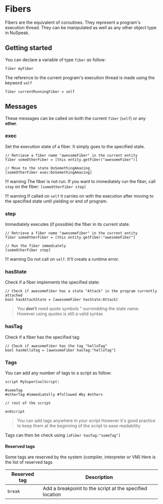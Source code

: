 # Fibers

Fibers are the equivalent of coroutines. They represent a program's execution thread.
They can be manipulated as well as any other object type in NuSpeak.

## Getting started

You can declare a variable of type `fiber` as follow:

    fiber myFiber

The reference to the current program's execution thread is made using the keyword `self`

    fiber currentRunningFiber = self

## Messages

These messages can be called on both the current `fiber` (`self`) or any **other**.

### **exec**

Set the execution state of a fiber. It simply goes to the specified state.

    // Retrieve a fiber name "awesomeFiber" in the current entity
    fiber someOtherFiber = [this entity.getFiber("awesomeFiber")]

    // Move to the state DoSomethingAmazing
    [someOtherFiber exec:DoSomethingAmazing]


!!! warning
    The fiber is not run. If you want to immediately run the fiber, call `step` on the fiber: `[someOtherFiber step]`

!!! warning
    If called on `self` it carries on with the execution after moving to the specified state until yielding or end of program.

### **step**

Immediately executes (if possible) the fiber in its current state.

    // Retrieve a fiber name "awesomeFiber" in the current entity
    fiber someOtherFiber = [this entity.getFiber:"awesomeFiber"]

    // Run the fiber immediately
    [someOtherFiber step]

!!! warning
    Do not call on `self`. It'll create a runtime error.


### **hasState**

Check if a fiber implements the specified state:

    // Check if awesomeFiber has a state "Attack" in the program currently attached
    bool hasAttackState = [awesomeFiber hasState:Attack]


> You **don't** need quote symbols " surrondding the state name. However using quotes
> is still a valid syntax

### **hasTag**

Check if a fiber has the specified tag:

    // Check if awesomeFiber has the tag "helloTag"
    bool hasHelloTag = [awesomeFiber hasTag:"helloTag"]


### Tags

You can add any number of tags to a script as follow:

    script MySuperCoolScript:

    #someTag
    #otherTag #immediatelly #followed #by #others

    // rest of the script

    endscript

> You can add tags anywhere in your script
> However it's good practice to keep them at the beginning of the script
> to ease readability

Tags can then be check using `[aFiber hasTag:"someTag"]`

#### Reserved tags

Some tags are reserved by the system (compiler, interpreter or VM)
Here is the list of reserved tags

| Reserved tag | Description |
| --- | ----------- |
| `break` | Add a breakpoint to the script at the specified location |
